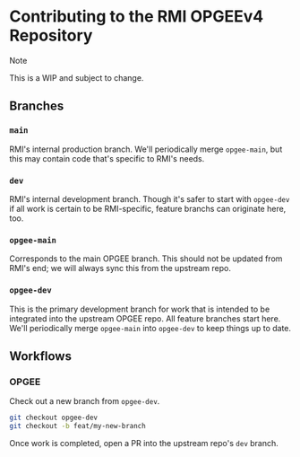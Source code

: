 # Contributing to the RMI OPGEEv4 Repository

> [!NOTE]
> This is a WIP and subject to change.

## Branches

### `main`
RMI's internal production branch. We'll periodically merge `opgee-main`, but this may contain code that's specific to RMI's needs.

### `dev`
RMI's internal development branch. Though it's safer to start with `opgee-dev` if all work is certain to be RMI-specific, feature branchs can originate here, too.

### `opgee-main`
Corresponds to the main OPGEE branch. This should not be updated from RMI's end; we will always sync this from the upstream repo.

### `opgee-dev`
This is the primary development branch for work that is intended to be integrated into the upstream OPGEE repo. All feature branches start here. We'll periodically merge `opgee-main` into `opgee-dev` to keep things up to date.

## Workflows
### OPGEE
Check out a new branch from `opgee-dev`.
```bash
git checkout opgee-dev
git checkout -b feat/my-new-branch
```
Once work is completed, open a PR into the upstream repo's `dev` branch.